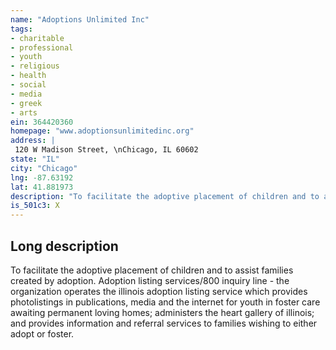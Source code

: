 ```yaml
---
name: "Adoptions Unlimited Inc"
tags:
- charitable
- professional
- youth
- religious
- health
- social
- media
- greek
- arts
ein: 364420360
homepage: "www.adoptionsunlimitedinc.org"
address: |
 120 W Madison Street, \nChicago, IL 60602
state: "IL"
city: "Chicago"
lng: -87.63192
lat: 41.881973
description: "To facilitate the adoptive placement of children and to assist families created by adoption. "
is_501c3: X
---
```


## Long description

To facilitate the adoptive placement of children and to assist families created by adoption. Adoption listing services/800 inquiry line - the organization operates the illinois adoption listing service which provides photolistings in publications, media and the internet for youth in foster care awaiting permanent loving homes; administers the heart gallery of illinois; and provides information and referral services to families wishing to either adopt or foster. 
